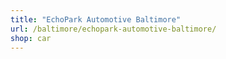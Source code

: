 ```yaml
---
title: "EchoPark Automotive Baltimore"
url: /baltimore/echopark-automotive-baltimore/
shop: car
---
```

